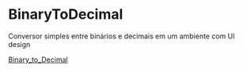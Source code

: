 # BinaryToDecimal
<p>Conversor simples entre binários e decimais em um ambiente com UI design</p>

<a href="https://binary-to-decimal-artgit.netlify.app"> Binary_to_Decimal</a>
